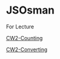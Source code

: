 # JSOsman
For Lecture

[CW2-Counting](./Counter.html)

[CW2-Converting](./CelciusFahrenheitCalculator.html)
